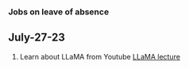 ### Jobs on leave of absence

## July-27-23
1. Learn about LLaMA from Youtube
[LLaMA lecture](https://www.youtube.com/watch?v=jvYpv9VJBOA)
